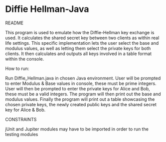 # Diffie Hellman-Java

README

This program is used to emulate how the Diffie-Hellman key exchange is used. It calculates the shared secret key between two clients as within real life settings. This specific implementation lets the user select the base and modulus values, as well as letting them select the private keys for both clients. It then calculates and outputs all keys involved in a table format within the console.

How to run:

Run Diffie_Hellman.java in chosen Java environment. 
User will be prompted to enter Modulus & Base values in console, these must be prime integers. 
User will then be prompted to enter the private keys for Alice and Bob, these must be a valid integers. 
The program will then print out the base and modulus values. 
Finally the program will print out a table showcasing the chosen private keys, the newly created public keys and the shared secret key for Alice & Bob. 

CONSTRAINTS

jUnit and Jupiter modules may have to be imported in order to run the testing modules



